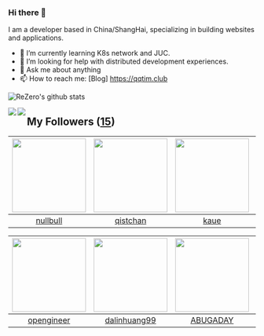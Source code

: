 ### Hi there 👋

  I am a developer based in China/ShangHai, specializing in building websites and applications.
  
  - 🌱 I’m currently learning K8s network and JUC.
  - 🤔 I’m looking for help with distributed development experiences.
  - 💬 Ask me about anything
  - 📫 How to reach me: [Blog] https://qqtim.club
  
  
  ![ReZero's github stats](https://github-readme-stats.vercel.app/api?username=rezeros&show_icons=true&title_color=fff&icon_color=79ff97&text_color=9f9f9f&bg_color=151515)
  
  
  <a href="https://github.com/rezeros/zerobox">
<img align="left" src="https://github-readme-stats.vercel.app/api/pin/?username=rezeros&repo=zerobox&title_color=fff&icon_color=79ff97&text_color=9f9f9f&bg_color=151515" />
  </a>
  <a href="https://github.com/rezeros/leetcode">
<img align="left" src="https://github-readme-stats.vercel.app/api/pin/?username=rezeros&repo=leetcode&title_color=fff&icon_color=79ff97&text_color=9f9f9f&bg_color=151515" />
  </a>
  
## My Followers ([15](https://github.com/ReZeroS?tab=followers))

| <img src="https://avatars2.githubusercontent.com/u/28078734?v=4" width="150" height="150" /> | <img src="https://avatars2.githubusercontent.com/u/11344747?v=4" width="150" height="150" /> | <img src="https://avatars1.githubusercontent.com/u/7304741?v=4" width="150" height="150" /> | <img src="https://avatars2.githubusercontent.com/u/26834294?v=4" width="150" height="150" /> |
| :------------------------------------------------------------------------------------------: | :------------------------------------------------------------------------------------------: | :-----------------------------------------------------------------------------------------: | :------------------------------------------------------------------------------------------: |
|                            [nullbull](https://github.com/nullbull)                           |                            [qistchan](https://github.com/qistchan)                           |                               [kaue](https://github.com/kaue)                               |                           [HeerKirov](https://github.com/HeerKirov)                          |

| <img src="https://avatars0.githubusercontent.com/u/32831059?v=4" width="150" height="150" /> | <img src="https://avatars2.githubusercontent.com/u/6508763?v=4" width="150" height="150" /> | <img src="https://avatars1.githubusercontent.com/u/22606989?v=4" width="150" height="150" /> | <img src="https://avatars0.githubusercontent.com/u/1706296?v=4" width="150" height="150" /> |
| :------------------------------------------------------------------------------------------: | :-----------------------------------------------------------------------------------------: | :------------------------------------------------------------------------------------------: | :-----------------------------------------------------------------------------------------: |
|                          [opengineer](https://github.com/opengineer)                         |                       [dalinhuang99](https://github.com/dalinhuang99)                       |                            [ABUGADAY](https://github.com/ABUGADAY)                           |                        [ronenhamias](https://github.com/ronenhamias)                        |